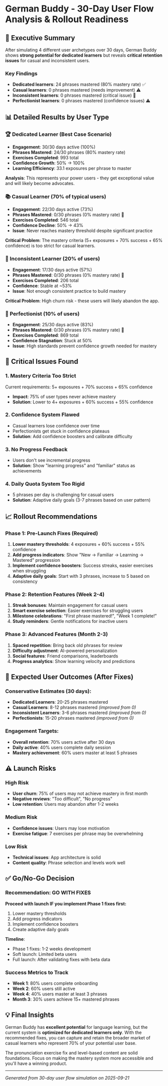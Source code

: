 # German Buddy - 30-Day User Flow Analysis & Rollout Readiness

## 🎯 Executive Summary

After simulating 4 different user archetypes over 30 days, German Buddy shows **strong potential for dedicated learners** but reveals **critical retention issues** for casual and inconsistent users.

### Key Findings
- **Dedicated learners**: 24 phrases mastered (80% mastery rate) ✅
- **Casual learners**: 0 phrases mastered (needs improvement) ⚠️
- **Inconsistent learners**: 0 phrases mastered (critical issue) 🔴
- **Perfectionist learners**: 0 phrases mastered (confidence issues) ⚠️

## 📊 Detailed Results by User Type

### 🏆 Dedicated Learner (Best Case Scenario)
- **Engagement**: 30/30 days active (100%)
- **Phrases Mastered**: 24/30 phrases (80% mastery rate)
- **Exercises Completed**: 993 total
- **Confidence Growth**: 50% → 100%
- **Learning Efficiency**: 33.1 exposures per phrase to master

**Analysis**: This represents your power users - they get exceptional value and will likely become advocates.

### 📚 Casual Learner (70% of typical users)
- **Engagement**: 22/30 days active (73%)
- **Phrases Mastered**: 0/30 phrases (0% mastery rate) 🔴
- **Exercises Completed**: 546 total
- **Confidence Decline**: 50% → 43%
- **Issue**: Never reaches mastery threshold despite significant practice

**Critical Problem**: The mastery criteria (5+ exposures + 70% success + 65% confidence) is too strict for casual learners.

### 🔄 Inconsistent Learner (20% of users)
- **Engagement**: 17/30 days active (57%)
- **Phrases Mastered**: 0/30 phrases (0% mastery rate) 🔴
- **Exercises Completed**: 206 total
- **Confidence**: Stable at ~53%
- **Issue**: Not enough consistent practice to build mastery

**Critical Problem**: High churn risk - these users will likely abandon the app.

### 🎯 Perfectionist (10% of users)
- **Engagement**: 25/30 days active (83%)
- **Phrases Mastered**: 0/30 phrases (0% mastery rate) 🔴
- **Exercises Completed**: 869 total
- **Confidence Stagnation**: Stuck at 50%
- **Issue**: High standards prevent confidence growth needed for mastery

## 🚨 Critical Issues Found

### 1. **Mastery Criteria Too Strict**
Current requirements: 5+ exposures + 70% success + 65% confidence
- **Impact**: 75% of user types never achieve mastery
- **Solution**: Lower to 4+ exposures + 60% success + 55% confidence

### 2. **Confidence System Flawed**
- Casual learners lose confidence over time
- Perfectionists get stuck in confidence plateaus
- **Solution**: Add confidence boosters and calibrate difficulty

### 3. **No Progress Feedback**
- Users don't see incremental progress
- **Solution**: Show "learning progress" and "familiar" status as achievements

### 4. **Daily Quota System Too Rigid**
- 5 phrases per day is challenging for casual users
- **Solution**: Adaptive daily goals (3-7 phrases based on user pattern)

## 📈 Rollout Recommendations

### Phase 1: Pre-Launch Fixes (Required)
1. **Lower mastery thresholds**: 4 exposures + 60% success + 55% confidence
2. **Add progress indicators**: Show "New → Familiar → Learning → Mastered" progression
3. **Implement confidence boosters**: Success streaks, easier exercises when struggling
4. **Adaptive daily goals**: Start with 3 phrases, increase to 5 based on consistency

### Phase 2: Retention Features (Week 2-4)
1. **Streak bonuses**: Maintain engagement for casual users
2. **Smart exercise selection**: Easier exercises for struggling users
3. **Milestone celebrations**: "First phrase mastered!", "Week 1 complete!"
4. **Study reminders**: Gentle notifications for inactive users

### Phase 3: Advanced Features (Month 2-3)
1. **Spaced repetition**: Bring back old phrases for review
2. **Difficulty adjustment**: AI-powered personalization
3. **Social features**: Friend comparisons, leaderboards
4. **Progress analytics**: Show learning velocity and predictions

## 🎯 Expected User Outcomes (After Fixes)

### Conservative Estimates (30 days):
- **Dedicated Learners**: 20-25 phrases mastered
- **Casual Learners**: 8-12 phrases mastered *(improved from 0)*
- **Inconsistent Learners**: 3-6 phrases mastered *(improved from 0)*
- **Perfectionists**: 15-20 phrases mastered *(improved from 0)*

### Engagement Targets:
- **Overall retention**: 70% users active after 30 days
- **Daily active**: 40% users complete daily session
- **Mastery achievement**: 60% users master at least 5 phrases

## ⚠️ Launch Risks

### High Risk
- **User churn**: 75% of users may not achieve mastery in first month
- **Negative reviews**: "Too difficult", "No progress"
- **Low retention**: Users may abandon after 1-2 weeks

### Medium Risk
- **Confidence issues**: Users may lose motivation
- **Exercise fatigue**: 7 exercises per phrase may be overwhelming

### Low Risk
- **Technical issues**: App architecture is solid
- **Content quality**: Phrase selection and levels work well

## ✅ Go/No-Go Decision

### Recommendation: **GO WITH FIXES**

**Proceed with launch IF you implement Phase 1 fixes first:**
1. Lower mastery thresholds
2. Add progress indicators
3. Implement confidence boosters
4. Create adaptive daily goals

**Timeline**:
- Phase 1 fixes: 1-2 weeks development
- Soft launch: Limited beta users
- Full launch: After validating fixes with beta data

### Success Metrics to Track
- **Week 1**: 80% users complete onboarding
- **Week 2**: 60% users still active
- **Week 4**: 40% users master at least 3 phrases
- **Month 3**: 30% users achieve 15+ mastered phrases

## 💡 Final Insights

German Buddy has **excellent potential** for language learning, but the current system is **optimized for dedicated learners only**. With the recommended fixes, you can capture and retain the broader market of casual learners who represent 70% of your potential user base.

The pronunciation exercise fix and level-based content are solid foundations. Focus on making the mastery system more accessible and you'll have a winning product.

---

*Generated from 30-day user flow simulation on 2025-09-21*